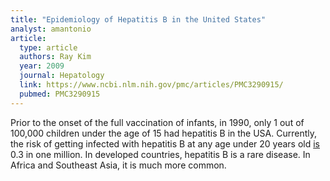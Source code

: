 ```yaml
---
title: "Epidemiology of Hepatitis B in the United States"
analyst: amantonio
article:
  type: article
  authors: Ray Kim
  year: 2009
  journal: Hepatology
  link: https://www.ncbi.nlm.nih.gov/pmc/articles/PMC3290915/
  pubmed: PMC3290915
---
```


Prior to the onset of the full vaccination of infants, in 1990, only 1 out of 100,000 children under the age of 15 had hepatitis B in the USA. Currently, the risk of getting infected with hepatitis B at any age under 20 years old [is](https://www.cdc.gov/hepatitis/statistics/2013surveillance/pdfs/2013hepsurveillancerpt.pdf) 0.3 in one million. In developed countries, hepatitis B is a rare disease. In Africa and Southeast Asia, it is much more common.
